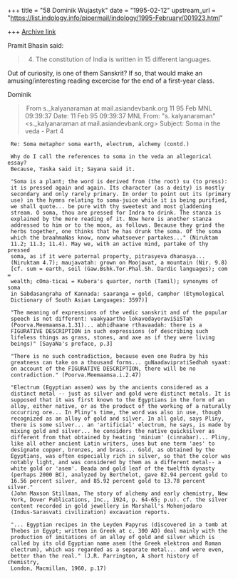 +++
title = "58 Dominik Wujastyk"
date = "1995-02-12"
upstream_url = "https://list.indology.info/pipermail/indology/1995-February/001923.html"

+++
[Archive link](https://list.indology.info/pipermail/indology/1995-February/001923.html)

Pramit Bhasin said:
> 4. The constitution of India is written in 15 different languages.

Out of curiosity, is one of them Sanskrit?  If so, that would make an
amusing/interesting reading excercise for the end of a first-year class.

Dominik




> From s._kalyanaraman at mail.asiandevbank.org 11 95 Feb MNL 09:39:37
Date:  11 Feb 95 09:39:37 MNL
From: "s. kalyanaraman" <s._kalyanaraman at mail.asiandevbank.org>
Subject: Soma in the veda - Part 4

     Re: Soma metaphor soma earth, electrum, alchemy (contd.)

     Why do I call the references to soma in the veda an allegorical essay? 
     Because, Yaska said it; Sayana said it. 

     "Soma is a plant; the word is derived from (the root) su (to press): 
     it is pressed again and again. Its character (as a deity) is mostly 
     secondary and only rarely primary. In order to point out its (primary 
     use) in the hymns relating to soma-juice while it is being purified, 
     we shall quote... be pure with thy sweetest and most gladdening 
     stream. O soma, thou are pressed for Indra to drink. The stanza is 
     explained by the mere reading of it. Now here is another stanza 
     addressed to him or to the moon, as follows. Because they grind the 
     herbs together, one thinks that he has drunk the soma. Of the soma 
     which the braahmaNas know, nonw whatsoever partakes..." (Niruktam 
     11.2; 11.3; 11.4). May we, with an active mind, partake of thy pressed 
     soma, as if it were paternal property, pitrasyeva dhanasya... 
     (Niruktam 4.7); maujavatah: grown on Moojavat, a mountain (Nir. 9.8) 
     [cf. sum = earth, soil (Gaw.Bshk.Tor.Phal.Sh. Dardic languages); com = 
     wealth; cOma-ticai = Kubera's quarter, north (Tamil); synonyms of soma 
     in Sabdasangraha of Kannada: saaranga = gold, camphor (Etymological 
     Dictionary of South Asian Languages: 3597)]

     "The meaning of expressions of the vedic sanskrit and of the popular 
     speech is not different: vaakyaartho lokavedayoraviSiSTah 
     (Poorva.Meemaamsa.1.31)... abhidhaane rthavaadah: there is a 
     FIGURATIVE DESCRIPTION in such expressions (of describing such 
     lifeless things as grass, stones, and axe as if they were living 
     beings)" [SayaNa's preface, p.3]

     "There is no such contradiction, because even one Rudra by his 
     greatness can take on a thousand forms... guNaadavipratiSedhah syaat: 
     on account of the FIGURATIVE DESCRIPTION, there will be no 
     contradiction." (Poorva.Meemaamsa.i.2.47)

     "Electrum (Egyptian assem) was by the ancients considered as a 
     distinct metal -- just as silver and gold were distinct metals. It is 
     supposed that it was first known to the Egyptians in the form of an 
     alloy, either native, or as the product of the working of a naturally 
     occurring ore... In Pliny's time, the word was also in use, though 
     recognized as an alloy of gold and silver. In all gold, says Pliny, 
     there is some silver... an 'artificial' electrum, he says, is made by 
     mixing gold and silver... he considers the native quicksilver as 
     different from that obtained by heating 'minium' (cinnabar)... Pliny, 
     like all other ancient Latin writers, uses but one term 'aes' to 
     designate copper, bronzes, and brass... Gold, as obtained by the 
     Egyptians, was often especially rich in silver, so that the color was 
     notably light, and was considered by them as a different metal-- a 
     white gold or 'asem'. Beada and gold leaf of the twelfth dynasty 
     (perhaps 2000 BC), analyzed by Berthelot, gave 82.94 percent gold to 
     16.56 percent silver, and 85.92 percent gold to 13.78 percent silver." 
     (John Maxson Stillman, The story of alchemy and early chemistry, New 
     York, Dover Publications, Inc., 1924, p. 64-65; p.u). cf. the silver 
     content recorded in gold jewellery in Marshall's Mohenjodaro 
     (Indus-Sarasvati civilization) excavation reports.

     "... Egyptian recipes in the Leyden Papyrus (discovered in a tomb at 
     Thebes in Egypt; written in Greek at c. 300 AD) deal mainly with the 
     production of imitations of an alloy of gold and silver which is 
     called by its old Egyptian name asem (the Greek elektron and Roman 
     electrum), which was regarded as a separate metal... and were even, 
     better than the real." (J.R. Parrington, A short history of chemistry, 
     London, Macmillan, 1960, p.17)






